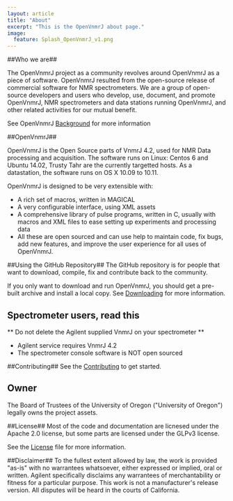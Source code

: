 ```yaml
---
layout: article
title: "About"
excerpt: "This is the OpenVnmrJ about page."
image:
  feature: Splash_OpenVnmrJ_v1.png
---
```


##Who we are##

The OpenVnmrJ project as a community revolves around OpenVnmrJ as a piece of software. OpenVnmrJ resulted from the open-source release of commercial software for NMR spectrometers. We are a group of open-source developers and users who develop, use, document, and promote OpenVnmrJ, NMR spectrometers and data stations running OpenVnmrJ, and other related activities for our mutual benefit.

See OpenVnmrJ [Background](/Background/) for more information

##OpenVnmrJ##

OpenVnmrJ is the Open Source parts of VnmrJ 4.2, used for NMR Data processing and acquisition. The software runs on Linux: Centos 6 and Ubuntu 14.02, Trusty Tahr are the currently targetted hosts. As a datastation, the software runs on OS X 10.09 to 10.11.

OpenVnmrJ is designed to be very extensible with:
- A rich set of macros, written in MAGICAL
- A very configurable interface, using XML assets
- A comprehensive library of pulse programs, written in C, usually with macros and XML files to ease setting up experiments and processing data
- All these are open sourced and can use help to maintain code, fix bugs, add new features, and improve the user experience for all uses of OpenVnmrJ.

##Using the GitHub Repository##
The GitHub repository is for people that want to download, compile, fix and contribute back to the community. 

If you only want to download and run OpenVnmrJ, you should get a pre-built archive and install a local copy. See [Downloading](/Downloading/) for more information.

## Spectrometer users, read this ##
** Do not delete the Agilent supplied VnmrJ on your spectrometer **
* Agilent service requires VnmrJ 4.2
* The spectrometer console software is NOT open sourced


##Contributing##
See the [Contributing](/Contributing/) to get started.

## Owner ##
The Board of Trustees of the University of Oregon ("University of Oregon") legally owns the project assets. 

##License##
Most of the code and documentation are licnesed under the Apache 2.0 license, but some parts are licensed under the GLPv3 license.

See the [License](/License/) file for more information.

##Disclaimer##
To the fullest extent allowed by law, the work is provided "as-is" with no warrantees whatsoever, either expressed or implied, oral or written. Agilent specifically disclaims any warrantees of merchantability or fitness for a particular purpose. This work is not a manufacturer's release version. All disputes will be heard in the courts of California.
